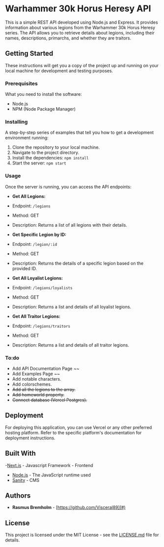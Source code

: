 # Warhammer 30k Horus Heresy API

This is a simple REST API developed using Node.js and Express. It provides information about various legions from the Warhammer 30k Horus Heresy series. The API allows you to retrieve details about legions, including their names, descriptions, primarchs, and whether they are traitors.

## Getting Started

These instructions will get you a copy of the project up and running on your local machine for development and testing purposes.

### Prerequisites

What you need to install the software:

- Node.js
- NPM (Node Package Manager)

### Installing

A step-by-step series of examples that tell you how to get a development environment running:

1. Clone the repository to your local machine.
2. Navigate to the project directory.
3. Install the dependencies:
   `npm install`
4. Start the server:
   `npm start`

### Usage

Once the server is running, you can access the API endpoints:

- **Get All Legions:**
- Endpoint: `/legions`
- Method: GET
- Description: Returns a list of all legions with their details.

- **Get Specific Legion by ID:**
- Endpoint: `/legion/:id`
- Method: GET
- Description: Returns the details of a specific legion based on the provided ID.

- **Get All Loyalist Legions:**
- Endpoint: `/legions/loyalists`
- Method: GET
- Description: Returns a list and details of all loyalist legions.

- **Get All Traitor Legions:**
- Endpoint: `/legions/traitors`
- Method: GET
- Description: Returns a list and details of all traitor legions.

### To:do

- Add API Documentation Page ~~
- Add Examples Page ~~
- Add notable characters.
- Add colorschemes.
- ~~Add all the legions to the array.~~
- ~~Add homeworld property.~~
- ~~Connect database (Vercel Postgres).~~

## Deployment

For deploying this application, you can use Vercel or any other preferred hosting platform. Refer to the specific platform's documentation for deployment instructions.

## Built With

-[Next.js](https://nextjs.org/) - Javascript Framework - Frontend
- [Node.js](https://nodejs.org/) - The JavaScript runtime used
- [Sanity](www.sanity.io) - CMS


## Authors

- **Rasmus Bremholm** - [https://github.com/Visceral89](#)

## License

This project is licensed under the MIT License - see the [LICENSE.md](LICENSE.md) file for details.
